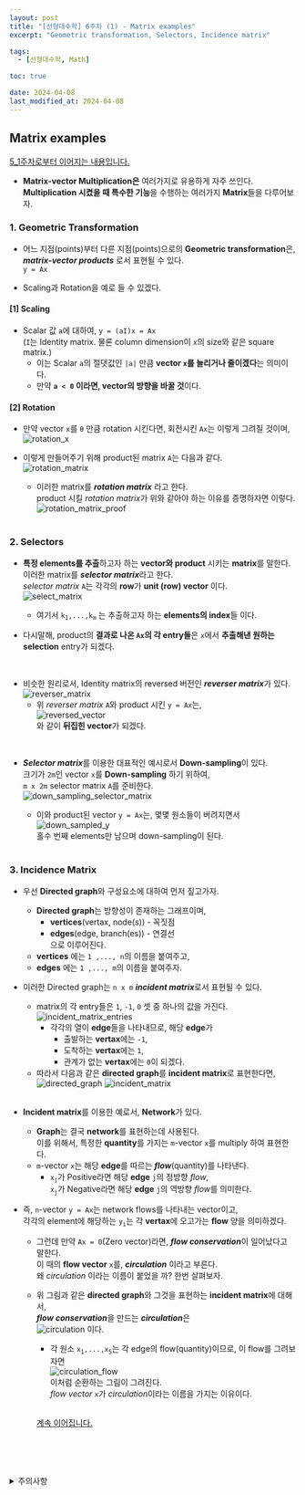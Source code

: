 ```yaml
---
layout: post
title: "[선형대수학] 6주차 (1) - Matrix examples"
excerpt: "Geometric transformation, Selectors, Incidence matrix"

tags:
  - [선형대수학, Math]

toc: true

date: 2024-04-08
last_modified_at: 2024-04-08
---
```

## Matrix examples
[5_1주차로부터 이어지는 내용입니다.][def13]
- **Matrix-vector Multiplication은** 여러가지로 유용하게 자주 쓰인다.  
**Multiplication 시켰을 때 특수한 기능**을 수행하는 여러가지 **Matrix**들을 다루어보자.  

### 1. Geometric Transformation
- 어느 지점(points)부터 다른 지점(points)으로의 **Geometric transformation**은,  
***matrix-vector products*** 로서 표현될 수 있다.  
`y = Ax`  

- Scaling과 Rotation을 예로 들 수 있겠다.  
#### [1] Scaling
- Scalar 값 `a`에 대하여, `y = (aI)x = Ax`  
(`I`는 Identity matrix. 물론 column dimension이 `x`의 size와 같은 square matrix.)  
  - 이는 Scalar `a`의 절댓값인 `|a|` 만큼 **vector `x`를 늘리거나 줄이겠다**는 의미이다.  
  - 만약 **`a < 0` 이라면, vector의 방향을 바꿀 것**이다.  

#### [2] Rotation
- 만약 vector `x`를 `θ` 만큼 rotation 시킨다면, 회전시킨 `Ax`는 이렇게 그려질 것이며,  
![rotation_x][def]  
- 이렇게 만들어주기 위해 product된 matrix `A`는 다음과 같다.  
![rotation_matrix][def2]
  - 이러한 matrix를 ***rotation matrix*** 라고 한다.  
  product 시킬 *rotation matrix*가 위와 같아야 하는 이유를 증명하자면 이렇다.  
  ![rotation_matrix_proof][def3]  

  <br>

### 2. Selectors
- **특정 elements를 추출**하고자 하는 **vector와 product** 시키는 **matrix**를 말한다.  
이러한 matrix를 ***selector matrix***라고 한다.  
*selector matrix* `A`는 각각의 **row**가 **unit (row) vector** 이다.  
![select_matrix][def4]  
  - 여기서 `k`<sub>`1`</sub>`,...,k`<sub>`m`</sub> 는 추출하고자 하는 **elements의 index**들 이다.  

- 다시말해, product의 **결과로 나온 `Ax`의 각 entry들**은 `x`에서 **추출해낸 원하는 selection** entry가 되겠다.  
<br>

- 비슷한 원리로서, Identity matrix의 reversed 버전인 ***reverser matrix***가 있다.  
![reverser_matrix][def5]  
  - 위 *reverser matrix* `A`와 product 시킨 `y = Ax`는,  
  ![reversed_vector][def6]  
  와 같이 **뒤집힌 vector**가 되겠다.  
<br>

- ***Selector matrix***를 이용한 대표적인 예시로서 **Down-sampling**이 있다.  
크기가 `2m`인 vector `x`를 **Down-sampling** 하기 위하여,  
`m x 2m` selector matrix `A`를 준비한다.  
![down_sampling_selector_matrix][def7]  
  - 이와 product된 vector `y = Ax`는, 몇몇 원소들이 버려지면서  
  ![down_sampled_y][def8]  
  홀수 번째 elements만 남으며 down-sampling이 된다.

  <br>

### 3. Incidence Matrix
- 우선 **Directed graph**와 구성요소에 대하여 먼저 짚고가자.  
  - **Directed graph**는 방향성이 존재하는 그래프이며,  
    - **vertices**(vertax, node(s)) - 꼭짓점
    - **edges**(edge, branch(es)) - 연결선  
    으로 이루어진다.
  - **vertices** 에는 `1 ,..., n`의 이름을 붙여주고,  
  - **edges** 에는 `1 ,..., m`의 이름을 붙여주자.  

- 이러한 Directed graph는 `n x m` ***incident matrix***로서 표현될 수 있다.  
  - matrix의 각 entry들은 `1`, `-1`, `0` 셋 중 하나의 값을 가진다.  
  ![incident_matrix_entries][def9]  
    - 각각의 열이 **edge**들을 나타내므로, 해당 **edge**가  
      - 출발하는 **vertax**에는 `-1`,
      - 도착하는 **vertax**에는 `1`,  
      - 관계가 없는 **vertax**에는 `0`이 되겠다.  
  - 따라서 다음과 같은 **directed graph**를 **incident matrix**로 표현한다면,  
  ![directed_graph][def10]
  ![incident_matrix][def11]  
  <br>

- **Incident matrix**를 이용한 예로서, **Network**가 있다.  
  - **Graph**는 결국 **network**를 표현하는데 사용된다.  
  이를 위해서, 특정한 **quantity**를 가지는 `m`-vector `x`를 multiply 하여 표현한다.  
  - `m`-vector `x`는 해당 **edge**를 따르는 ***flow***(quantity)를 나타낸다.  
    - `x`<sub>`j`</sub>가 Positive라면 해당 **edge** `j`의 정방향 *flow*,  
    `x`<sub>`j`</sub>가 Negative라면 해당 **edge** `j`의 역방향 *flow*를 의미한다.  

- 즉, `n`-vector `y = Ax`는 network flows를 나타내는 vector이고,  
각각의 element에 해당하는 `y`<sub>`i`</sub>는 각 **vertax**에 오고가는 **flow** 양을 의미하겠다.  
  - 그런데 만약 `Ax = 0`(Zero vector)라면, ***flow conservation***이 일어났다고 말한다.  
  이 때의 **flow vector** `x`를, ***circulation*** 이라고 부른다.  
  왜 *circulation* 이라는 이름이 붙었을 까? 한번 살펴보자.  

  - 위 그림과 같은 **directed graph**와 그것을 표현하는 **incident matrix**에 대해서,  
  ***flow conservation***을 만드는 ***circulation***은  
  ![circulation][def12] 이다.  
    - 각 원소 `x`<sub>`1`</sub>`,...,x`<sub>`5`</sub>는 각 edge의 flow(quantity)이므로, 이 flow를 그려보자면  
    ![circulation_flow](https://i.imgur.com/SPsQJkk.png)  
    이처럼 순환하는 그림이 그려진다.  
    *flow vector* `x`가 *circulation*이라는 이름을 가지는 이유이다.  

    <br>

    [계속 이어집니다.][def14]

<br>
<br>
<br>
<br>
<details>
<summary>주의사항</summary>
<div markdown="1">

이 포스팅은 강원대학교 김도형 교수님의 선형대수학 수업을 들으며 내용을 정리 한 것입니다.  
수업 내용에 대한 저작권은 교수님께 있으니,  
다른 곳으로의 무분별한 내용 복사를 자제해 주세요.

</div>
</details>

[def]: https://i.imgur.com/N2BkHlH.png
[def2]: https://i.imgur.com/ayCRjb9.png
[def3]: https://i.imgur.com/59YBebM.jpeg
[def4]: https://i.imgur.com/9fY6dFH.png
[def5]: https://i.imgur.com/MV4uPgJ.png
[def6]: https://i.imgur.com/9PxZiy0.png
[def7]: https://i.imgur.com/khsYZGn.png
[def8]: https://i.imgur.com/FbYkh5D.png
[def9]: https://i.imgur.com/Ruoe0Kk.png
[def10]: https://i.imgur.com/yRdr75Y.png
[def11]: https://i.imgur.com/E0AUFHc.png
[def12]: https://i.imgur.com/whFudn7.png
[def13]: https://orbit3230.github.io/2024/04/01/LA_week7_1/
[def14]: https://orbit3230.github.io/2024/04/11/LA_week7_3/